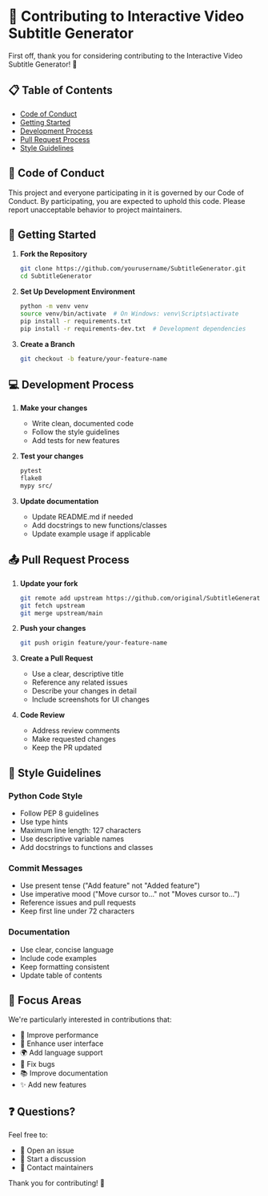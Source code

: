 # 🤝 Contributing to Interactive Video Subtitle Generator

First off, thank you for considering contributing to the Interactive Video Subtitle Generator! 🎉 

## 📋 Table of Contents

- [Code of Conduct](#code-of-conduct)
- [Getting Started](#getting-started)
- [Development Process](#development-process)
- [Pull Request Process](#pull-request-process)
- [Style Guidelines](#style-guidelines)

## 📜 Code of Conduct

This project and everyone participating in it is governed by our Code of Conduct. By participating, you are expected to uphold this code. Please report unacceptable behavior to project maintainers.

## 🚀 Getting Started

1. **Fork the Repository**
   ```bash
   git clone https://github.com/yourusername/SubtitleGenerator.git
   cd SubtitleGenerator
   ```

2. **Set Up Development Environment**
   ```bash
   python -m venv venv
   source venv/bin/activate  # On Windows: venv\Scripts\activate
   pip install -r requirements.txt
   pip install -r requirements-dev.txt  # Development dependencies
   ```

3. **Create a Branch**
   ```bash
   git checkout -b feature/your-feature-name
   ```

## 💻 Development Process

1. **Make your changes**
   - Write clean, documented code
   - Follow the style guidelines
   - Add tests for new features

2. **Test your changes**
   ```bash
   pytest
   flake8
   mypy src/
   ```

3. **Update documentation**
   - Update README.md if needed
   - Add docstrings to new functions/classes
   - Update example usage if applicable

## 📤 Pull Request Process

1. **Update your fork**
   ```bash
   git remote add upstream https://github.com/original/SubtitleGenerator.git
   git fetch upstream
   git merge upstream/main
   ```

2. **Push your changes**
   ```bash
   git push origin feature/your-feature-name
   ```

3. **Create a Pull Request**
   - Use a clear, descriptive title
   - Reference any related issues
   - Describe your changes in detail
   - Include screenshots for UI changes

4. **Code Review**
   - Address review comments
   - Make requested changes
   - Keep the PR updated

## 📝 Style Guidelines

### Python Code Style

- Follow PEP 8 guidelines
- Use type hints
- Maximum line length: 127 characters
- Use descriptive variable names
- Add docstrings to functions and classes

### Commit Messages

- Use present tense ("Add feature" not "Added feature")
- Use imperative mood ("Move cursor to..." not "Moves cursor to...")
- Reference issues and pull requests
- Keep first line under 72 characters

### Documentation

- Use clear, concise language
- Include code examples
- Keep formatting consistent
- Update table of contents

## 🎯 Focus Areas

We're particularly interested in contributions that:

- 🚀 Improve performance
- 🎨 Enhance user interface
- 🌍 Add language support
- 🐛 Fix bugs
- 📚 Improve documentation
- ✨ Add new features

## ❓ Questions?

Feel free to:
- 📮 Open an issue
- 💬 Start a discussion
- 📧 Contact maintainers

Thank you for contributing! 🙏 